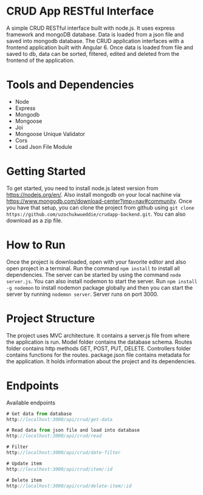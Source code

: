# CRUD App RESTful Interface
A simple CRUD RESTful interface built with node.js. It uses express framework and mongoDB database. Data is loaded from a json file and saved into mongodb database. The CRUD application interfaces with a frontend application built with Angular 6. Once data is loaded from file and saved to db, data can be sorted, filtered, edited and deleted from the frontend of the application.

# Tools and Dependencies
- Node
- Express
- Mongodb
- Mongoose
- Joi
- Mongoose Unique Validator
- Cors
- Load Json File Module

# Getting Started
To get started, you need to install node.js latest version from https://nodejs.org/en/. Also install mongodb on your local nachine via https://www.mongodb.com/download-center?jmp=nav#community. Once you have that setup, you can clone the project from github using ```git clone https://github.com/uzochukwueddie/crudapp-backend.git```. You can also download as a zip file.

# How to Run
Once the project is downloaded, open with your favorite editor and also open project in a terminal. Run the command ```npm install``` to install all dependencies. The server can be started by using the command ```node server.js```. You can also install nodemon to start the server. Run ```npm install -g nodemon``` to install nodemon package globally and then you can start the server by running ```nodemon server```. Server runs on port 3000.

# Project Structure
The project uses MVC architecture. It contains a server.js file from where the application is run. Model folder contains the database schema. Routes folder contains http methods GET, POST, PUT, DELETE. Controllers folder contains functions for the routes. package.json file contains metadata for the application. It holds information about the project and its dependencies.

# Endpoints
Available endpoints 
```javascript
# Get data from database
http://localhost:3000/api/crud/get-data 

# Read data from json file and load into database
http://localhost:3000/api/crud/read

# Filter
http://localhost:3000/api/crud/date-filter

# Update item
http://localhost:3000/api/crud/item/:id

# Delete item
http://localhost:3000/api/crud/delete-item/:id

```
